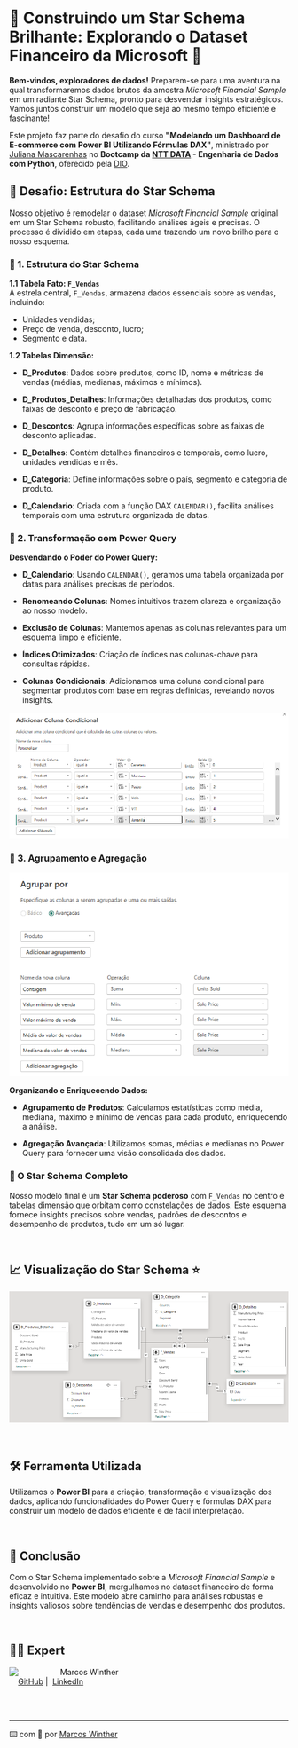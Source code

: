 # 🌟 Construindo um Star Schema Brilhante: Explorando o Dataset Financeiro da Microsoft 🌟

**Bem-vindos, exploradores de dados!** Preparem-se para uma aventura na qual transformaremos dados brutos da amostra *Microsoft Financial Sample* em um radiante Star Schema, pronto para desvendar insights estratégicos. Vamos juntos construir um modelo que seja ao mesmo tempo eficiente e fascinante!

Este projeto faz parte do desafio do curso **"Modelando um Dashboard de E-commerce com Power BI Utilizando Fórmulas DAX"**,  ministrado por [Juliana Mascarenhas](https://www.linkedin.com/in/juliana-mascarenhas-ds/) no **Bootcamp da [NTT DATA](https://www.linkedin.com/company/ntt-data-europe-latam/posts/?feedView=all) - Engenharia de Dados com Python**, oferecido pela [DIO](https://www.dio.me/).
<br>

## 🚀 Desafio: Estrutura do Star Schema

Nosso objetivo é remodelar o dataset *Microsoft Financial Sample* original em um Star Schema robusto, facilitando análises ágeis e precisas. O processo é dividido em etapas, cada uma trazendo um novo brilho para o nosso esquema.


### 🔹 1. Estrutura do Star Schema

**1.1 Tabela Fato: `F_Vendas`**  
   A estrela central, `F_Vendas`, armazena dados essenciais sobre as vendas, incluindo:
   - Unidades vendidas;
   - Preço de venda, desconto, lucro;
   - Segmento e data.

**1.2 Tabelas Dimensão:**

- **D_Produtos**: Dados sobre produtos, como ID, nome e métricas de vendas (médias, medianas, máximos e mínimos).
  
- **D_Produtos_Detalhes**: Informações detalhadas dos produtos, como faixas de desconto e preço de fabricação.

- **D_Descontos**: Agrupa informações específicas sobre as faixas de desconto aplicadas.

- **D_Detalhes**: Contém detalhes financeiros e temporais, como lucro, unidades vendidas e mês.

- **D_Categoria**: Define informações sobre o país, segmento e categoria de produto.

- **D_Calendario**: Criada com a função DAX `CALENDAR()`, facilita análises temporais com uma estrutura organizada de datas.


### 🔹 2. Transformação com Power Query

**Desvendando o Poder do Power Query:**

- **D_Calendario**: Usando `CALENDAR()`, geramos uma tabela organizada por datas para análises precisas de períodos.
  
- **Renomeando Colunas**: Nomes intuitivos trazem clareza e organização ao nosso modelo.
  
- **Exclusão de Colunas**: Mantemos apenas as colunas relevantes para um esquema limpo e eficiente.
  
- **Índices Otimizados**: Criação de índices nas colunas-chave para consultas rápidas.

- **Colunas Condicionais**: Adicionamos uma coluna condicional para segmentar produtos com base em regras definidas, revelando novos insights.

<p align="center">
   <img src="./assets/processos/02_coluna_condicional.PNG">
</p>

### 🔹 3. Agrupamento e Agregação
<p align="center">
   <img src="./assets/processos/01_agrupamento_produto.PNG">
</p>

**Organizando e Enriquecendo Dados:**

- **Agrupamento de Produtos**: Calculamos estatísticas como média, mediana, máximo e mínimo de vendas para cada produto, enriquecendo a análise.
  
- **Agregação Avançada**: Utilizamos somas, médias e medianas no Power Query para fornecer uma visão consolidada dos dados.


### 🌌 O Star Schema Completo

Nosso modelo final é um **Star Schema poderoso** com `F_Vendas` no centro e tabelas dimensão que orbitam como constelações de dados. Este esquema fornece insights precisos sobre vendas, padrões de descontos e desempenho de produtos, tudo em um só lugar.

<br>


## 📈 Visualização do Star Schema ⭐
<p align="center">
   <img src="./assets/star schema/Star_Schema_Financial.PNG">
</p>

<br>

## 🛠 Ferramenta Utilizada

Utilizamos o **Power BI** para a criação, transformação e visualização dos dados, aplicando funcionalidades do Power Query e fórmulas DAX para construir um modelo de dados eficiente e de fácil interpretação.

<br>


## 🎯 Conclusão

Com o Star Schema implementado sobre a *Microsoft Financial Sample* e desenvolvido no **Power BI**, mergulhamos no dataset financeiro de forma eficaz e intuitiva. Este modelo abre caminho para análises robustas e insights valiosos sobre tendências de vendas e desempenho dos produtos.

<br>


## 👨‍💻 Expert

<p>
    <img 
      align=left 
      margin=10 
      width=80 
      src="https://avatars.githubusercontent.com/u/44624583?v=4"
    />
    <p>&nbsp&nbsp&nbspMarcos Winther<br>
    &nbsp&nbsp&nbsp
    <a href="https://github.com/MarcosWinther">
    GitHub</a>&nbsp;|&nbsp;
    <a href="https://www.linkedin.com/in/marcoswinthersilva/">LinkedIn</a>
    </p>
</p>
<br/><br/>

---

⌨️ com 💜 por [Marcos Winther](https://github.com/MarcosWinther)